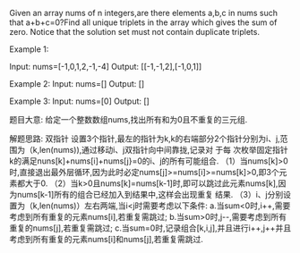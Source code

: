 Given an array nums of n integers,are there elements a,b,c in nums such that a+b+c=0?Find all 
unique triplets in the array which gives the sum of zero.
Notice that the solution set must not contain duplicate triplets.

Example 1:

Input: nums=[-1,0,1,2,-1,-4]
Output: [[-1,-1,2],[-1,0,1]]

Example 2:
Input: nums=[]
Output: []

Example 3:
Input: nums=[0]
Output: []


题目大意:
给定一个整数数组nums,找出所有和为0且不重复的三元组.

解题思路:
双指针
设置3个指针,最左的指针为k,k的右端部分2个指针分别为i、j,范围为（k,len(nums)),通过移动i、j双指针向中间靠拢,记录对
于每 次枚举固定指针k的满足nuns[k]+nums[i]+nums[j}=0的i、j的所有可能组合.
（1）当nums[k]>0时,直接退出最外层循环,因为此时必定nums[j]>=nums[i]>=nums[k]>0,即3个元素都大于0.
（2）当k>0且nums[k]=nums[k-1]时,即可以跳过此元素nums[k],因为nums[k-1]所有的组合已经加入到结果中,这样会出现重复
结果.
（3）i、j分别设置为（k,len(nums)）左右两端,当i<j时需要考虑以下条件:
a.当sum<0时,i++,需要考虑到所有重复的元素nums[i],若重复需跳过;
b.当sum>0时,j--,需要考虑到所有重复的nums[j],若重复需跳过;
c.当sum=0时,记录组合[k,i,j],并且进行i++,j++并且考虑到所有重复的元素nums[i]和nums[j],若重复需跳过.